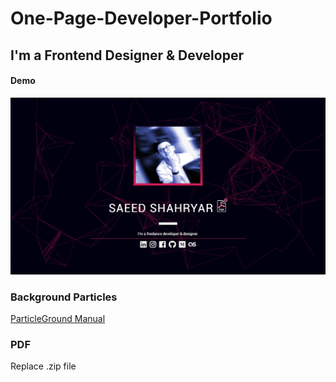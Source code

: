 
# One-Page-Developer-Portfolio
## I'm a Frontend Designer &amp; Developer

#### Demo
![I'm a Frontend Designer &amp; Develope](https://github.com/s77sh/s77sh.github.io/blob/master/assets/s77sh-demo.png)

### Background Particles
[ParticleGround Manual](https://github.com/jnicol/particleground)

### PDF
Replace .zip file

